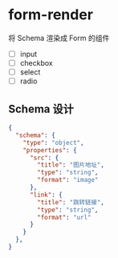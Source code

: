 # form-render

将 Schema 渲染成 Form 的组件

- [ ] input
- [ ] checkbox
- [ ] select
- [ ] radio

## Schema 设计

```json
{
  "schema": {
    "type": "object",
    "properties": {
      "src": {
        "title": "图片地址",
        "type": "string",
        "format": "image"
      },
      "link": {
        "title": "跳转链接",
        "type": "string",
        "format": "url"
      }
    }
  },
}
```
